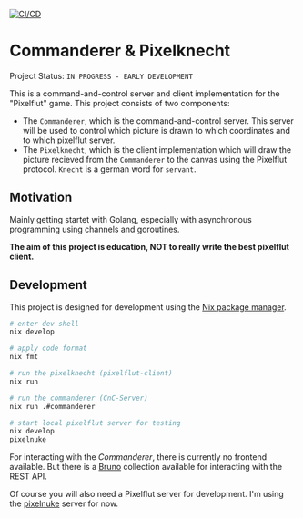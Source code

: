 [![CI/CD](https://github.com/rubenhoenle/pixelknecht/actions/workflows/build.yml/badge.svg?branch=main)](https://github.com/rubenhoenle/pixelknecht/actions/workflows/build.yml)

# Commanderer & Pixelknecht

Project Status: `IN PROGRESS - EARLY DEVELOPMENT`

This is a command-and-control server and client implementation for the "Pixelflut" game. This project consists of two components:

- The `Commanderer`, which is the command-and-control server. This server will be used to control which picture is drawn to which coordinates and to which pixelflut server.
- The `Pixelknecht`, which is the client implementation which will draw the picture recieved from the `Commanderer` to the canvas using the Pixelflut protocol. `Knecht` is a german word for `servant`.

## Motivation

Mainly getting startet with Golang, especially with asynchronous programming using channels and goroutines.

**The aim of this project is education, NOT to really write the best pixelflut client.**

## Development

This project is designed for development using the [Nix package manager](https://nix.dev/manual/nix/2.24/).

```bash
# enter dev shell
nix develop

# apply code format
nix fmt

# run the pixelknecht (pixelflut-client)
nix run

# run the commanderer (CnC-Server)
nix run .#commanderer

# start local pixelflut server for testing
nix develop
pixelnuke
```

For interacting with the _Commanderer_, there is currently no frontend available.
But there is a [Bruno](https://github.com/usebruno/bruno) collection available for interacting with the REST API.

Of course you will also need a Pixelflut server for development.
I'm using the [pixelnuke](https://github.com/defnull/pixelflut) server for now.
